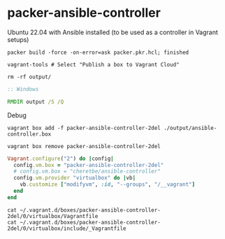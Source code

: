 # packer-ansible-controller
Ubuntu 22.04 with Ansible installed (to be used as a controller in Vagrant setups)

```shell
packer build -force -on-error=ask packer.pkr.hcl; finished

vagrant-tools # Select "Publish a box to Vagrant Cloud"

rm -rf output/
```
```bat
:: Windows

RMDIR output /S /Q
```

Debug
```shell
vagrant box add -f packer-ansible-controller-2del ./output/ansible-controller.box

vagrant box remove packer-ansible-controller-2del
```

```ruby
Vagrant.configure("2") do |config|
  config.vm.box = "packer-ansible-controller-2del"
  # config.vm.box = "cheretbe/ansible-controller"
  config.vm.provider "virtualbox" do |vb|
    vb.customize ["modifyvm", :id, "--groups", "/__vagrant"]
  end
end
```

```shell
cat ~/.vagrant.d/boxes/packer-ansible-controller-2del/0/virtualbox/Vagrantfile
cat ~/.vagrant.d/boxes/packer-ansible-controller-2del/0/virtualbox/include/_Vagrantfile
```
